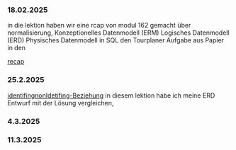 ### 18.02.2025
in die lektion haben wir eine rcap von modul 162 gemacht über normalisierung, Konzeptionelles Datenmodell (ERM)
Logisches Datenmodell (ERD)
Physisches Datenmodell in SQL 
den Tourplaner Aufgabe aus Papier in den

[recap](recap.md)  
### 25.2.2025

[identifingnonIdetifing-Beziehung]((non)identifying-Relation.md)
in  diesem lektion habe ich meine ERD Entwurf mit der Lösung vergleichen, 
### 4.3.2025
### 11.3.2025
